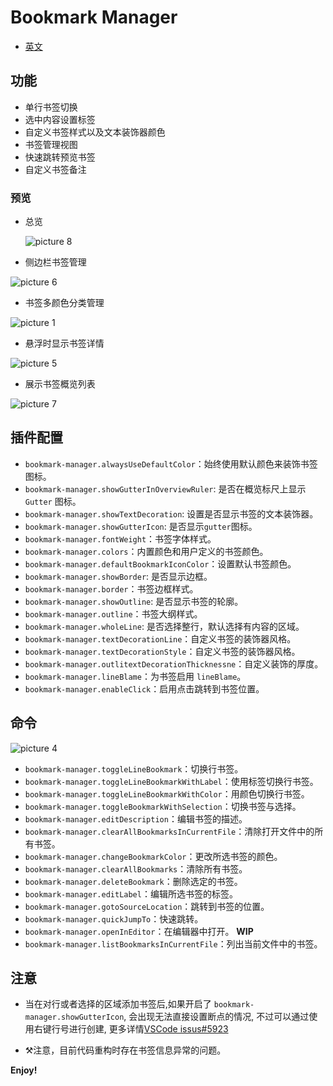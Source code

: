 # Bookmark Manager

- [英文](./README.md)

## 功能

- 单行书签切换
- 选中内容设置标签
- 自定义书签样式以及文本装饰器颜色
- 书签管理视图
- 快速跳转预览书签
- 自定义书签备注

### 预览

- 总览

  ![picture 8](images/6217a2dedefaf433e61dda94f782a283bdf01bafdf6e50b2dc32d29838c28e69.png)

- 侧边栏书签管理

![picture 6](images/b0e8682a5dacc5c7df3d350fc89b0de76a9347f52f43c9693fa901ada57a3c6c.png)

- 书签多颜色分类管理

![picture 1](./images/454a86e976aac9448e305cc9942b13273a70e7cc89bec928f8e4234ed75411f2.png)

- 悬浮时显示书签详情

![picture 5](images/5880f91f811e917059eb6012407449ebbd177483a3bfe5ead87c7cac8dc4a8d8.png)

- 展示书签概览列表

![picture 7](images/e15e1d0a9a1015637318d11f8db04f0c79255831cb3dcc0c65d993b689712e4c.png)

## 插件配置

- `bookmark-manager.alwaysUseDefaultColor`：始终使用默认颜色来装饰书签图标。
- `bookmark-manager.showGutterInOverviewRuler`: 是否在概览标尺上显示 `Gutter` 图标。
- `bookmark-manager.showTextDecoration`: 设置是否显示书签的文本装饰器。
- `bookmark-manager.showGutterIcon`: 是否显示`gutter`图标。
- `bookmark-manager.fontWeight`：书签字体样式。
- `bookmark-manager.colors`：内置颜色和用户定义的书签颜色。
- `bookmark-manager.defaultBookmarkIconColor`：设置默认书签颜色。
- `bookmark-manager.showBorder`: 是否显示边框。
- `bookmark-manager.border`：书签边框样式。
- `bookmark-manager.showOutline`: 是否显示书签的轮廓。
- `bookmark-manager.outline`：书签大纲样式。
- `bookmark-manager.wholeLine`: 是否选择整行，默认选择有内容的区域。
- `bookmark-manager.textDecorationLine`：自定义书签的装饰器风格。
- `bookmark-manager.textDecorationStyle`：自定义书签的装饰器风格。
- `bookmark-manager.outlitextDecorationThicknessne`：自定义装饰的厚度。
- `bookmark-manager.lineBlame`：为书签启用 `lineBlame`。
- `bookmark-manager.enableClick`：启用点击跳转到书签位置。

## 命令

![picture 4](images/049f56ef509d47834c9df728f9cd94362df7fd6e3f3d8ac98a644694c925be16.png)

- `bookmark-manager.toggleLineBookmark`：切换行书签。
- `bookmark-manager.toggleLineBookmarkWithLabel`：使用标签切换行书签。
- `bookmark-manager.toggleLineBookmarkWithColor`：用颜色切换行书签。
- `bookmark-manager.toggleBookmarkWithSelection`：切换书签与选择。
- `bookmark-manager.editDescription`：编辑书签的描述。
- `bookmark-manager.clearAllBookmarksInCurrentFile`：清除打开文件中的所有书签。
- `bookmark-manager.changeBookmarkColor`：更改所选书签的颜色。
- `bookmark-manager.clearAllBookmarks`：清除所有书签。
- `bookmark-manager.deleteBookmark`：删除选定的书签。
- `bookmark-manager.editLabel`：编辑所选书签的标签。
- `bookmark-manager.gotoSourceLocation`：跳转到书签的位置。
- `bookmark-manager.quickJumpTo`：快速跳转。
- `bookmark-manager.openInEditor`：在编辑器中打开。 **WIP**
- `bookmark-manager.listBookmarksInCurrentFile`：列出当前文件中的书签。

## 注意

- 当在对行或者选择的区域添加书签后,如果开启了 `bookmark-manager.showGutterIcon`, 会出现无法直接设置断点的情况, 不过可以通过使用右键行号进行创建, 更多详情[VSCode issus#5923](https://github.com/Microsoft/vscode/issues/5923)

- ⚒️注意，目前代码重构时存在书签信息异常的问题。

**Enjoy!**
